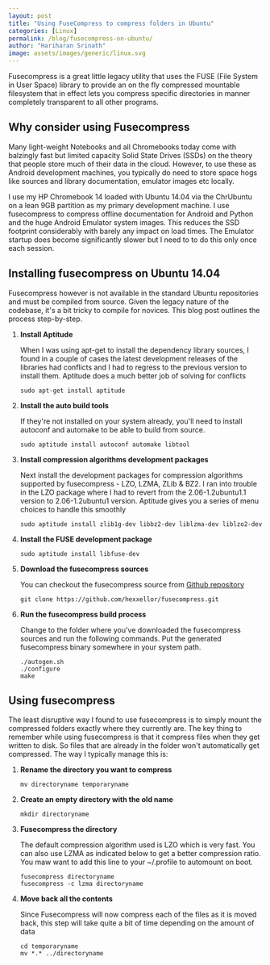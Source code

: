 ```yaml
---
layout: post
title: "Using FuseCompress to compress folders in Ubuntu"
categories: [Linux] 
permalink: /blog/fusecompress-on-ubuntu/
author: "Hariharan Srinath"
image: assets/images/generic/linux.svg
---
```


Fusecompress is a great little legacy utility that uses the FUSE (File System 
in User Space) library to provide an on the fly compressed mountable filesystem 
that in effect lets you compress specific directories in manner completely 
transparent to all other programs.

Why consider using Fusecompress
-------------------------------
Many light-weight Notebooks and all Chromebooks today come with balzingly fast but 
limited capacity Solid State Drives (SSDs) on the theory that people store much of 
their data in the cloud. However, to use these as Android development machines, 
you typically do need to store space hogs like sources and library documentation, 
emulator images etc locally.


I use my HP Chromebook 14 loaded with Ubuntu 14.04 via the ChrUbuntu on a lean 
9GB partition as my primary development machine. I use fusecompress to compress
offline documentation for Android and Python and the huge Android Emulator
system images. This reduces the SSD footprint considerably with barely any impact
on load times. The Emulator startup does become significantly slower but I need to 
to do this only once each session.


Installing fusecompress on Ubuntu 14.04
---------------------------------------

Fusecompress however is not available in the standard Ubuntu repositories and 
must be compiled from source. Given the legacy nature of the codebase, it's 
a bit tricky to compile for novices. This blog post outlines the process step-by-step.


1. **Install Aptitude**  

   When I was using apt-get to install the dependency library sources, I found in 
   a couple of cases the latest development releases of the libraries had 
   conflicts and I had to regress to the previous version to install them. 
   Aptitude does a much better job of solving for conflicts

   ```shell
   sudo apt-get install aptitude
   ```

2. **Install the auto build tools**  

   If they're not installed on your system already, you'll need to install 
   autoconf and automake to be able to build from source.
   
   ```shell
   sudo aptitude install autoconf automake libtool
   ```

3. **Install compression algorithms development packages**   

   Next install the development packages for compression algorithms supported 
   by fusecompress - LZO, LZMA, ZLib & BZ2. I ran into trouble in the LZO package 
   where I had to revert from the 2.06-1.2ubuntu1.1 version to 2.06-1.2ubuntu1 
   version. Aptitude gives you a series of menu choices to handle this smoothly

   ```shell
   sudo aptitude install zlib1g-dev libbz2-dev liblzma-dev liblzo2-dev
   ```

4. **Install the FUSE development package**  

   ```shell
   sudo aptitude install libfuse-dev
   ```

5. **Download the fusecompress sources**  

   You can checkout the fusecompress source from [Github repository](https://github.com/hexxellor/fusecompress)

   ```shell
   git clone https://github.com/hexxellor/fusecompress.git
   ```

6. **Run the fusecompress build process**

   Change to the folder where you've downloaded the fusecompress sources and
   run the following commands. Put the generated fusecompress binary somewhere
   in your system path.

   ```shell
   ./autogen.sh
   ./configure
   make
   ```

Using fusecompress
------------------

The least disruptive way I found to use fusecompress is to simply mount the compressed 
folders exactly where they currently are. The key thing to remember while using 
fusecompress is that it compress files when they get written to disk. So files that 
are already in the folder won't automatically get compressed. The way I typically 
manage this is:

1. **Rename the directory you want to compress**

   ```shell
   mv directoryname temporaryname
   ```

2. **Create an empty directory with the old name**

   ```shell
   mkdir directoryname
   ```

3. **Fusecompress the directory**

   The default compression algorithm used is LZO which is very fast. You can also 
   use LZMA as indicated below to get a better compression ratio. You maw want to 
   add this line to your ~/.profile to automount on boot.

   ```shell
   fusecompress directoryname
   fusecompress -c lzma directoryname
   ```

4. **Move back all the contents**

   Since Fusecompress will now compress each of the files as it is moved back, this
   step will take quite a bit of time depending on the amount of data

   ```shell
   cd temporaryname
   mv *.* ../directoryname
   ```
